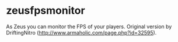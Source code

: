zeusfpsmonitor
==========

As Zeus you can monitor the FPS of your players. Original version by DriftingNitro (http://www.armaholic.com/page.php?id=32595).
